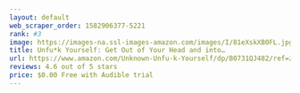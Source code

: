 ```yaml
---
layout: default 
﻿web_scraper_order: 1582906377-5221
rank: #3
image: https://images-na.ssl-images-amazon.com/images/I/81eXskXB0FL.jpg
title: Unfu*k Yourself: Get Out of Your Head and into…
url: https://www.amazon.com/Unknown-Unfu-k-Yourself/dp/B0731QJ482/ref=zg_mw_audible_3?_encoding=UTF8&psc=1&refRID=VQVVVPNRQFD2M3VKYXDG
reviews: 4.6 out of 5 stars
price: $0.00 Free with Audible trial
---
```

